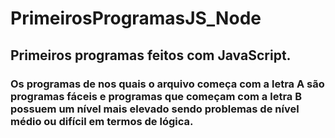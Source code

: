 # PrimeirosProgramasJS_Node
 
## Primeiros programas feitos com **JavaScript**.

### Os programas de nos quais o arquivo começa com a letra A são programas fáceis e programas que começam com a letra B possuem um nível mais elevado sendo problemas de nível médio ou difícil em termos de lógica.
